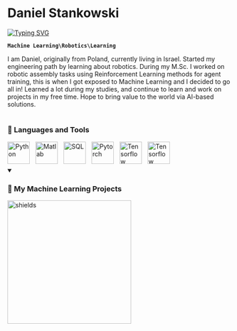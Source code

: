 # Daniel Stankowski

[![Typing SVG](https://readme-typing-svg.demolab.com?font=Fira+Code&size=19&pause=1000&color=33CBF7&width=435&lines=Who+am+I+%3F;Machine+Learning%5CRobotics+Enthusiast;Love+to+work+on+meaningful+projects)](https://git.io/typing-svg)

**`Machine Learning\Robotics\Learning`**

I am Daniel, originally from Poland, currently living in Israel. Started my engineering path by learning about robotics. During my M.Sc. 
I worked on robotic assembly tasks using Reinforcement Learning methods for agent training, this is when I got exposed to Machine Learning and I 
decided to go all in! Learned a lot during my studies, and continue to learn and work on projects in my free time.
Hope to bring value to the world via AI-based solutions.
#

### 🧰 Languages and Tools

<img align="left" alt="Python" width="50px" style="padding-right:10px;" src="https://cdn.jsdelivr.net/gh/devicons/devicon/icons/python/python-original-wordmark.svg"/>
<img align="left" alt="Matlab" width="50px" style="padding-right:10px;" src="https://cdn.jsdelivr.net/gh/devicons/devicon/icons/matlab/matlab-original.svg" />
<img align="left" alt="SQL" width="50px" style="padding-right:10px;" src="https://cdn.jsdelivr.net/gh/devicons/devicon/icons/mysql/mysql-original-wordmark.svg" />
<img align="left" alt="Pytorch" width="50px" style="padding-right:10px;" src="https://cdn.jsdelivr.net/gh/devicons/devicon/icons/pytorch/pytorch-original.svg" />
<img align="left" alt="Tensorflow" width="50px" style="padding-right:10px;" src="https://cdn.jsdelivr.net/gh/devicons/devicon/icons/tensorflow/tensorflow-original.svg" />
<img align="left" alt="Tensorflow" width="50px" style="padding-right:10px;" src="https://cdn.jsdelivr.net/gh/devicons/devicon/icons/git/git-original.svg" />

<br />

#


<details open> 
  <summary><h3>📘 My Machine Learning Projects</h3></summary>

   <p align="left">
    <a href="https://github.com/danielstankw/Daniel_simulation"><img width="278" src="https://github-readme-stats.vercel.app/api/pin/?username=danielstankw&repo=Daniel_simulation&theme=react&bg_color=1F222E&title_color=F85D7F&hide_border=true&icon_color=F8D866&show_icons=false&show_description=false" alt="shields"></a>
  </p>

</details>


          
          
